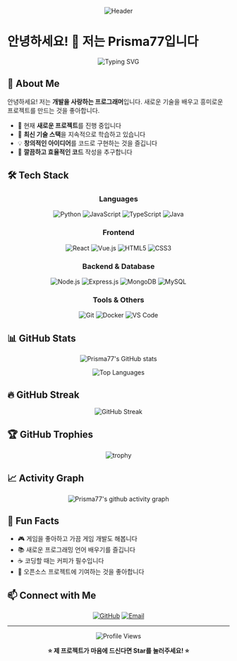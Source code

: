 <div align="center">
  
  ![Header](https://files.manuscdn.com/user_upload_by_module/session_file/95099426/QacWsvgulQLrKhNI.png)
  
</div>

# 안녕하세요! 👋 저는 Prisma77입니다

<div align="center">
  
  ![Typing SVG](https://readme-typing-svg.herokuapp.com?font=Fira+Code&pause=1000&color=36BCF7&center=true&vCenter=true&width=435&lines=안녕하세요!+개발자+Prisma77입니다;Welcome+to+my+GitHub+profile!;항상+새로운+것을+배우고+있어요)
  
</div>

## 🚀 About Me

안녕하세요! 저는 **개발을 사랑하는 프로그래머**입니다. 새로운 기술을 배우고 흥미로운 프로젝트를 만드는 것을 좋아합니다.

- 🔭 현재 **새로운 프로젝트**를 진행 중입니다
- 🌱 **최신 기술 스택**을 지속적으로 학습하고 있습니다
- 💡 **창의적인 아이디어**를 코드로 구현하는 것을 즐깁니다
- 🎯 **깔끔하고 효율적인 코드** 작성을 추구합니다

## 🛠️ Tech Stack

<div align="center">

### Languages
![Python](https://img.shields.io/badge/Python-3776AB?style=for-the-badge&logo=python&logoColor=white)
![JavaScript](https://img.shields.io/badge/JavaScript-F7DF1E?style=for-the-badge&logo=javascript&logoColor=black)
![TypeScript](https://img.shields.io/badge/TypeScript-007ACC?style=for-the-badge&logo=typescript&logoColor=white)
![Java](https://img.shields.io/badge/Java-ED8B00?style=for-the-badge&logo=java&logoColor=white)

### Frontend
![React](https://img.shields.io/badge/React-20232A?style=for-the-badge&logo=react&logoColor=61DAFB)
![Vue.js](https://img.shields.io/badge/Vue.js-35495E?style=for-the-badge&logo=vue.js&logoColor=4FC08D)
![HTML5](https://img.shields.io/badge/HTML5-E34F26?style=for-the-badge&logo=html5&logoColor=white)
![CSS3](https://img.shields.io/badge/CSS3-1572B6?style=for-the-badge&logo=css3&logoColor=white)

### Backend & Database
![Node.js](https://img.shields.io/badge/Node.js-43853D?style=for-the-badge&logo=node.js&logoColor=white)
![Express.js](https://img.shields.io/badge/Express.js-404D59?style=for-the-badge)
![MongoDB](https://img.shields.io/badge/MongoDB-4EA94B?style=for-the-badge&logo=mongodb&logoColor=white)
![MySQL](https://img.shields.io/badge/MySQL-00000F?style=for-the-badge&logo=mysql&logoColor=white)

### Tools & Others
![Git](https://img.shields.io/badge/Git-F05032?style=for-the-badge&logo=git&logoColor=white)
![Docker](https://img.shields.io/badge/Docker-2496ED?style=for-the-badge&logo=docker&logoColor=white)
![VS Code](https://img.shields.io/badge/VS_Code-007ACC?style=for-the-badge&logo=visual-studio-code&logoColor=white)

</div>

## 📊 GitHub Stats

<div align="center">
  
  ![Prisma77's GitHub stats](https://github-readme-stats.vercel.app/api?username=prisma77&show_icons=true&theme=radical&hide_border=true)
  
  ![Top Languages](https://github-readme-stats.vercel.app/api/top-langs/?username=prisma77&layout=compact&theme=radical&hide_border=true)
  
</div>

## 🔥 GitHub Streak

<div align="center">
  
  ![GitHub Streak](https://github-readme-streak-stats.herokuapp.com/?user=prisma77&theme=radical&hide_border=true)
  
</div>

## 🏆 GitHub Trophies

<div align="center">
  
  ![trophy](https://github-profile-trophy.vercel.app/?username=prisma77&theme=radical&no-frame=true&no-bg=true&margin-w=4)
  
</div>

## 📈 Activity Graph

<div align="center">
  
  ![Prisma77's github activity graph](https://github-readme-activity-graph.vercel.app/graph?username=prisma77&theme=react-dark&hide_border=true)
  
</div>

## 💫 Fun Facts

- 🎮 게임을 좋아하고 가끔 게임 개발도 해봅니다
- 📚 새로운 프로그래밍 언어 배우기를 즐깁니다
- ☕ 코딩할 때는 커피가 필수입니다
- 🌟 오픈소스 프로젝트에 기여하는 것을 좋아합니다

## 📫 Connect with Me

<div align="center">
  
  [![GitHub](https://img.shields.io/badge/GitHub-100000?style=for-the-badge&logo=github&logoColor=white)](https://github.com/prisma77)
  [![Email](https://img.shields.io/badge/Email-D14836?style=for-the-badge&logo=gmail&logoColor=white)](mailto:your.email@example.com)
  
</div>

---

<div align="center">
  
  ![Profile Views](https://komarev.com/ghpvc/?username=prisma77&color=brightgreen&style=flat-square)
  
  **⭐ 제 프로젝트가 마음에 드신다면 Star를 눌러주세요! ⭐**
  
</div>

